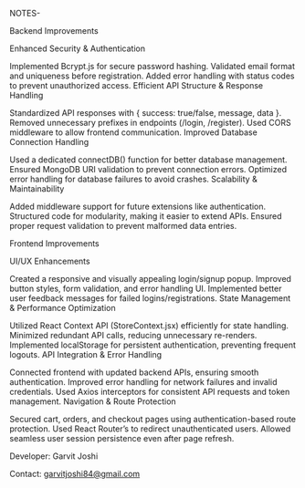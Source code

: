 NOTES- 

Backend Improvements


Enhanced Security & Authentication

Implemented Bcrypt.js for secure password hashing.
Validated email format and uniqueness before registration.
Added error handling with status codes to prevent unauthorized access.
Efficient API Structure & Response Handling

Standardized API responses with { success: true/false, message, data }.
Removed unnecessary prefixes in endpoints (/login, /register).
Used CORS middleware to allow frontend communication.
Improved Database Connection Handling

Used a dedicated connectDB() function for better database management.
Ensured MongoDB URI validation to prevent connection errors.
Optimized error handling for database failures to avoid crashes.
Scalability & Maintainability

Added middleware support for future extensions like authentication.
Structured code for modularity, making it easier to extend APIs.
Ensured proper request validation to prevent malformed data entries.


Frontend Improvements


UI/UX Enhancements

Created a responsive and visually appealing login/signup popup.
Improved button styles, form validation, and error handling UI.
Implemented better user feedback messages for failed logins/registrations.
State Management & Performance Optimization

Utilized React Context API (StoreContext.jsx) efficiently for state handling.
Minimized redundant API calls, reducing unnecessary re-renders.
Implemented localStorage for persistent authentication, preventing frequent logouts.
API Integration & Error Handling

Connected frontend with updated backend APIs, ensuring smooth authentication.
Improved error handling for network failures and invalid credentials.
Used Axios interceptors for consistent API requests and token management.
Navigation & Route Protection

Secured cart, orders, and checkout pages using authentication-based route protection.
Used React Router’s <Navigate> to redirect unauthenticated users.
Allowed seamless user session persistence even after page refresh.

Developer: Garvit Joshi 

Contact: garvitjoshi84@gmail.com
